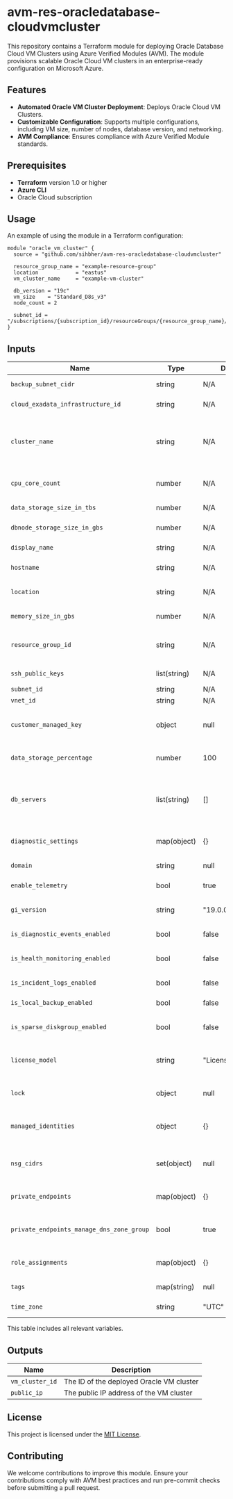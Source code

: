 
# avm-res-oracledatabase-cloudvmcluster

This repository contains a Terraform module for deploying Oracle Database Cloud VM Clusters using Azure Verified Modules (AVM). The module provisions scalable Oracle Cloud VM clusters in an enterprise-ready configuration on Microsoft Azure.

## Features

- **Automated Oracle VM Cluster Deployment**: Deploys Oracle Cloud VM Clusters.
- **Customizable Configuration**: Supports multiple configurations, including VM size, number of nodes, database version, and networking.
- **AVM Compliance**: Ensures compliance with Azure Verified Module standards.

## Prerequisites

- **Terraform** version 1.0 or higher
- **Azure CLI**
- Oracle Cloud subscription

## Usage

An example of using the module in a Terraform configuration:

```hcl
module "oracle_vm_cluster" {
  source = "github.com/sihbher/avm-res-oracledatabase-cloudvmcluster"

  resource_group_name = "example-resource-group"
  location            = "eastus"
  vm_cluster_name     = "example-vm-cluster"

  db_version = "19c"
  vm_size    = "Standard_D8s_v3"
  node_count = 2

  subnet_id = "/subscriptions/{subscription_id}/resourceGroups/{resource_group_name}/providers/Microsoft.Network/virtualNetworks/{vnet_name}/subnets/{subnet_name}"
}
```

## Inputs

| Name                                  | Type          | Default              | Description                                                                                      |
|---------------------------------------|---------------|----------------------|--------------------------------------------------------------------------------------------------|
| `backup_subnet_cidr`                  | string        | N/A                  | The backup subnet CIDR of the cluster.                                                           |
| `cloud_exadata_infrastructure_id`     | string        | N/A                  | The cloud Exadata infrastructure ID.                                                             |
| `cluster_name`                        | string        | N/A                  | The name of the VM Cluster. Must be 3-11 characters long, lowercase letters, numbers, and hyphens.|
| `cpu_core_count`                      | number        | N/A                  | The CPU core count of the cluster. Must be ≥ 4.                                                  |
| `data_storage_size_in_tbs`            | number        | N/A                  | The data storage size in TBs.                                                                    |
| `dbnode_storage_size_in_gbs`          | number        | N/A                  | The DB node storage size in GBs.                                                                 |
| `display_name`                        | string        | N/A                  | The display name of the cluster.                                                                 |
| `hostname`                            | string        | N/A                  | The hostname of the cluster.                                                                     |
| `location`                            | string        | N/A                  | Azure region where the resource should be deployed.                                               |
| `memory_size_in_gbs`                  | number        | N/A                  | The memory size in GBs.                                                                          |
| `resource_group_id`                   | string        | N/A                  | The resource group ID where the resources will be deployed.                                      |
| `ssh_public_keys`                     | list(string)  | N/A                  | The SSH public keys of the cluster.                                                              |
| `subnet_id`                           | string        | N/A                  | The subnet ID.                                                                                    |
| `vnet_id`                             | string        | N/A                  | The VNet ID.                                                                                     |
| `customer_managed_key`                | object        | null                 | Customer-managed key object with Key Vault and identity details.                                 |
| `data_storage_percentage`             | number        | 100                  | The data storage percentage of the cluster (0-100).                                               |
| `db_servers`                          | list(string)  | []                   | DB servers of the cluster. Defaults to Exadata Infrastructure DB servers if not specified.        |
| `diagnostic_settings`                 | map(object)   | {}                   | Diagnostic settings configuration for logs and metrics.                                          |
| `domain`                              | string        | null                 | The domain of the cluster.                                                                       |
| `enable_telemetry`                    | bool          | true                 | Controls telemetry collection.                                                                   |
| `gi_version`                          | string        | "19.0.0.0"           | The GI version of the cluster, must be in format `XX.XX.XX.XX`.                                  |
| `is_diagnostic_events_enabled`        | bool          | false                | Whether diagnostic events are enabled.                                                           |
| `is_health_monitoring_enabled`        | bool          | false                | Whether health monitoring is enabled.                                                            |
| `is_incident_logs_enabled`            | bool          | false                | Whether incident logs are enabled.                                                               |
| `is_local_backup_enabled`             | bool          | false                | Whether local backup is enabled.                                                                 |
| `is_sparse_diskgroup_enabled`         | bool          | false                | Whether the sparse diskgroup is enabled.                                                         |
| `license_model`                       | string        | "LicenseIncluded"    | The license model, must be either `LicenseIncluded` or `BringYourOwnLicense`.                    |
| `lock`                                | object        | null                 | Resource lock configuration for the cluster.                                                     |
| `managed_identities`                  | object        | {}                   | Managed identity configuration (system and user-assigned identities).                            |
| `nsg_cidrs`                           | set(object)   | null                 | Additional network security group ingress rules for the cluster.                                 |
| `private_endpoints`                   | map(object)   | {}                   | Private endpoints configuration for the cluster.                                                 |
| `private_endpoints_manage_dns_zone_group`| bool        | true                 | Controls whether DNS zone groups are managed by this module.                                     |
| `role_assignments`                    | map(object)   | {}                   | Role assignments configuration for the cluster.                                                  |
| `tags`                                | map(string)   | null                 | Optional tags for the resource.                                                                  |
| `time_zone`                           | string        | "UTC"                | Time zone of the cluster.                                                                        |

This table includes all relevant variables.

## Outputs

| Name            | Description                                |
|-----------------|--------------------------------------------|
| `vm_cluster_id` | The ID of the deployed Oracle VM cluster   |
| `public_ip`     | The public IP address of the VM cluster    |

## License

This project is licensed under the [MIT License](LICENSE).

## Contributing

We welcome contributions to improve this module. Ensure your contributions comply with AVM best practices and run pre-commit checks before submitting a pull request.

